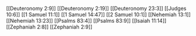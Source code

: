 [[Deuteronomy 2:9]]
[[Deuteronomy 2:19]]
[[Deuteronomy 23:3]]
[[Judges 10:6]]
[[1 Samuel 11:1]]
[[1 Samuel 14:47]]
[[2 Samuel 10:1]]
[[Nehemiah 13:1]]
[[Nehemiah 13:23]]
[[Psalms 83:4]]
[[Psalms 83:9]]
[[Isaiah 11:14]]
[[Zephaniah 2:8]]
[[Zephaniah 2:9]]
